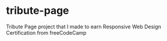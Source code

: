 # tribute-page
Tribute Page project that I made to earn Responsive Web Design Certification from freeCodeCamp